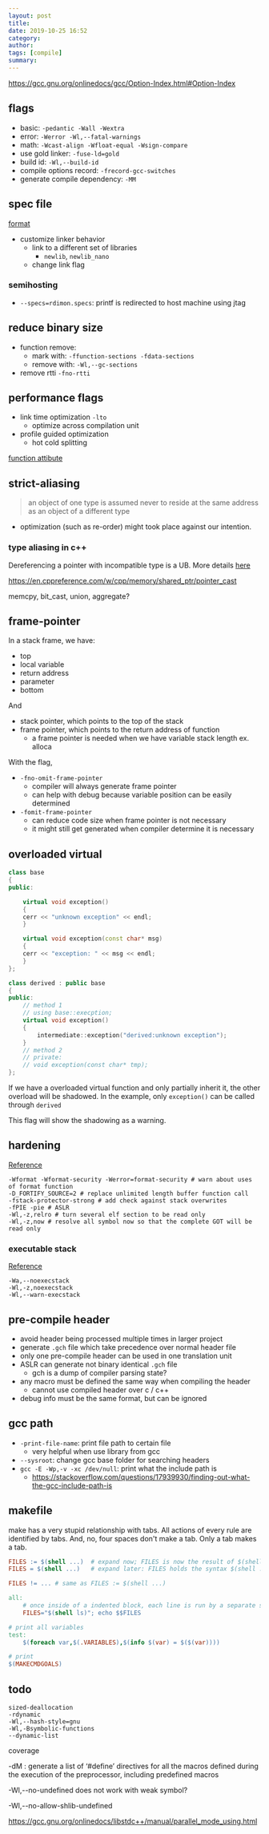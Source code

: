 ```yaml
---
layout: post
title:
date: 2019-10-25 16:52
category:
author:
tags: [compile]
summary:
---
```


https://gcc.gnu.org/onlinedocs/gcc/Option-Index.html#Option-Index

## flags

- basic: `-pedantic -Wall -Wextra`
- error: `-Werror -Wl,--fatal-warnings`
- math: `-Wcast-align -Wfloat-equal -Wsign-compare`
- use gold linker: `-fuse-ld=gold`
- build id: `-Wl,--build-id`
- compile options record: `-frecord-gcc-switches`
- generate compile dependency: `-MM`

## spec file

[format](https://gcc.gnu.org/onlinedocs/gcc/Spec-Files.html)

- customize linker behavior
  - link to a different set of libraries
    - `newlib`, `newlib_nano`
  - change link flag

### semihosting

- `--specs=rdimon.specs`: printf is redirected to host machine using jtag

## reduce binary size

- function remove:
  - mark with: `-ffunction-sections -fdata-sections`
  - remove with: `-Wl,--gc-sections`
- remove rtti `-fno-rtti`

## performance flags

- link time optimization `-lto`
  - optimize across compilation unit
- profile guided optimization
  - hot cold splitting

[function attibute](https://gcc.gnu.org/onlinedocs/gcc/Function-Attributes.html)

## strict-aliasing

> an object of one type is assumed never to reside at the same address as an object of a different type

- optimization (such as re-order) might took place against our intention.

### type aliasing in c++

Dereferencing a pointer with incompatible type is a UB.
More details [here](https://gist.github.com/shafik/848ae25ee209f698763cffee272a58f8)

https://en.cppreference.com/w/cpp/memory/shared_ptr/pointer_cast

memcpy, bit_cast, union, aggregate?

## frame-pointer

In a stack frame, we have:

- top
- local variable
- return address
- parameter
- bottom

And

- stack pointer, which points to the top of the stack
- frame pointer, which points to the return address of function
  - a frame pointer is needed when we have variable stack length ex. alloca

With the flag,

- `-fno-omit-frame-pointer`
  - compiler will always generate frame pointer
  - can help with debug because variable position can be easily determined
- `-fomit-frame-pointer`
  - can reduce code size when frame pointer is not necessary
  - it might still get generated when compiler determine it is necessary

## overloaded virtual

```c++
class base
{
public:

    virtual void exception()
    {
    cerr << "unknown exception" << endl;
    }

    virtual void exception(const char* msg)
    {
    cerr << "exception: " << msg << endl;
    }
};

class derived : public base
{
public:
    // method 1
    // using base::execption;
    virtual void exception()
    {
        intermediate::exception("derived:unknown exception");
    }
    // method 2
    // private:
    // void exception(const char* tmp);
};
```

If we have a overloaded virtual function and only partially inherit it,
the other overload will be shadowed.
In the example, only `exception()` can be called through `derived`

This flag will show the shadowing as a warning.

## hardening

[Reference](https://wiki.debian.org/Hardening#Environment_variables)

```
-Wformat -Wformat-security -Werror=format-security # warn about uses of format function
-D_FORTIFY_SOURCE=2 # replace unlimited length buffer function call
-fstack-protector-strong # add check against stack overwrites
-fPIE -pie # ASLR
-Wl,-z,relro # turn several elf section to be read only
-Wl,-z,now # resolve all symbol now so that the complete GOT will be read only
```

### executable stack

[Reference](https://wiki.gentoo.org/wiki/Hardened/GNU_stack_quickstart)

```
-Wa,--noexecstack
-Wl,-z,noexecstack
-Wl,--warn-execstack
```

## pre-compile header

- avoid header being processed multiple times in larger project
- generate `.gch` file which take precedence over normal header file
- only one pre-compile header can be used in one translation unit
- ASLR can generate not binary identical `.gch` file
  - gch is a dump of compiler parsing state?
- any macro must be defined the same way when compiling the header
  - cannot use compiled header over c / c++
- debug info must be the same format, but can be ignored

## gcc path

- `-print-file-name`: print file path to certain file
  - very helpful when use library from gcc
- `--sysroot`: change gcc base folder for searching headers
- `gcc -E -Wp,-v -xc /dev/null`: print what the include path is
  - https://stackoverflow.com/questions/17939930/finding-out-what-the-gcc-include-path-is

## makefile

make has a very stupid relationship with tabs.
All actions of every rule are identified by tabs.
And, no, four spaces don't make a tab. Only a tab makes a tab.


```makefile
FILES := $(shell ...)  # expand now; FILES is now the result of $(shell ...)
FILES = $(shell ...)   # expand later: FILES holds the syntax $(shell ...)

FILES != ... # same as FILES := $(shell ...)

all:
    # once inside of a indented block, each line is run by a separate shell
    FILES="$(shell ls)"; echo $$FILES
```

```makefile
# print all variables
test:
    $(foreach var,$(.VARIABLES),$(info $(var) = $($(var))))

# print
$(MAKECMDGOALS)
```

## todo

```
sized-deallocation
-rdynamic
-Wl,--hash-style=gnu
-Wl,-Bsymbolic-functions
--dynamic-list
```

coverage

-dM : generate a list of ‘#define’ directives for all the macros defined during the execution of the preprocessor, including predefined macros

-Wl,--no-undefined
does not work with weak symbol?

-Wl,--no-allow-shlib-undefined

https://gcc.gnu.org/onlinedocs/libstdc++/manual/parallel_mode_using.html
